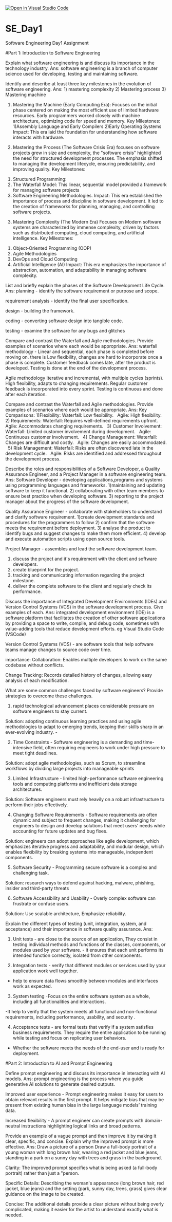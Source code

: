 [![Open in Visual Studio Code](https://classroom.github.com/assets/open-in-vscode-2e0aaae1b6195c2367325f4f02e2d04e9abb55f0b24a779b69b11b9e10269abc.svg)](https://classroom.github.com/online_ide?assignment_repo_id=18582344&assignment_repo_type=AssignmentRepo)
# SE_Day1
Software Engineering Day1 Assignment

#Part 1: Introduction to Software Engineering

Explain what software engineering is and discuss its importance in the technology industry.
Ans: software engineering is a branch of computer science used for developing, testing and maintaining software.

Identify and describe at least three key milestones in the evolution of software engineering.
Ans: 1) mastering complexity
     2) Mastering process
     3) Mastering machine
    
1. Mastering the Machine (Early Computing Era): Focuses on the initial phase centered on making the most efficient use of limited hardware resources. Early programmers worked closely with machine architecture, optimizing code for speed and memory.
Key Milestones:
1)Assembly Language and Early Compilers 
2)Early Operating Systems
Impact: This era laid the foundation for understanding how software interacts with hardware.


2. Mastering the Process (The Software Crisis Era) focuses on software projects grew in size and complexity, the "software crisis" highlighted the need for structured development processes.
The emphasis shifted to managing the development lifecycle, ensuring predictability, and improving quality.
Key Milestones:
1) Structured Programming:
2) The Waterfall Model: This linear, sequential model provided a framework for managing software projects 
3) Software Engineering Methodologies.
Impact:
This era established the importance of process and discipline in software development.
It led to the creation of frameworks for planning, managing, and controlling software projects.

3. Mastering Complexity (The Modern Era) Focuses on Modern software systems are characterized by immense complexity, driven by factors such as distributed computing, cloud computing, and artificial intelligence.
Key Milestones:
1) Object-Oriented Programming (OOP) 
2) Agile Methodologies
3) DevOps and Cloud Computing
4) Artificial Intelligence (AI)
Impact:
This era emphasizes the importance of abstraction, automation, and adaptability in managing software complexity.


List and briefly explain the phases of the Software Development Life Cycle.
Ans: 
planning - identify the software requirement or purpose and scope.

 requirement analysis - identify the final user specification.

design - building the framework.

coding - converting software design into tangible code.

 testing - examine the software for any bugs and glitches

Compare and contrast the Waterfall and Agile methodologies. Provide examples of scenarios where each would be appropriate.
Ans: 
waterfall methodology - Linear and sequential, each phase is completed before moving on.
 there is Low flexibility,
changes are hard to incorporate once a phase is complete.
Customer feedback comes late, after the product is developed.
Testing is done at the end of the development process.

Agile methodology 
Iterative and incremental, with multiple cycles (sprints).
High flexibility, adapts to changing requirements.
Regular customer feedback is incorporated into every sprint.
Testing is continuous and done after each iteration.


Compare and contrast the Waterfall and Agile methodologies. Provide examples of scenarios where each would be appropriate.
Ans:
Key Comparisons:
1)Flexibility:
Waterfall: Low flexibility.   
Agile: High flexibility.   
2) Requirements:
Waterfall: Requires well-defined requirements upfront.   
Agile: Accommodates changing requirements.   
3) Customer Involvement:
Waterfall: Limited customer involvement during development.   
Agile: Continuous customer involvement.   
4) Change Management:
Waterfall: Changes are difficult and costly.   
Agile: Changes are easily accommodated.   
5) Risk Management:
Waterfall: Risks are often discovered late in the development cycle.   
Agile: Risks are identified and addressed throughout the development process.   

Describe the roles and responsibilities of a Software Developer, a Quality Assurance Engineer, and a Project Manager in a software engineering team.
Ans: 
Software Developer - developing applications,programs and systems using programming languages and frameworks.
1)maintaining and updating software to keep it functional.
2) collaborating with other team members to ensure best practice when developing software.
3) reporting to the project manager about the progress of the software development.

Quality Assurance Engineer - collaborate with stakeholders to understand and clarify software requirement.
1)create development standards and procedures for the programmers to follow
2) confirm that the software meets the requirement before deployment.
3) analyse the product to identify bugs and suggest changes to make them more efficient.
4) develop and execute automation scripts using open source tools.

Project Manager - assembles and lead the software development team.
1) discuss the project and it's requirement with the client and software developers.
2) create blueprint for the project.
3) tracking and communicating information regarding the project milestone.
4) deliver the complete software to the client and regularly check its performance.


Discuss the importance of Integrated Development Environments (IDEs) and Version Control Systems (VCS) in the software development process. Give examples of each.
Ans: 
integrated development environment (IDE) is a software platform that facilitates the creation of other software applications by providing a space to write, compile, and debug code, sometimes with value-adding tools that reduce development efforts. eg Visual Studio Code (VSCode)

Version Control Systems (VCS) - are software tools that help software teams manage changes to source code over time.

importance:
Collaboration: Enables multiple developers to work on the same codebase without conflicts.

Change Tracking: Records detailed history of changes, allowing easy analysis of each modification.


What are some common challenges faced by software engineers? Provide strategies to overcome these challenges.

1) rapid technological advancement places considerable pressure on software engineers to stay current.

 Solution: adopting continuous learning practices and using agile methodologies to adapt to emerging trends, keeping their skills sharp in an ever-evolving industry. -

2) Time Constraints - Software engineering is a demanding and time-intensive field, often requiring engineers to work under high pressure to meet tight deadlines.

 Solution: adopt agile methodologies, such as Scrum, to streamline workflows by dividing large projects into manageable sprints

3) Limited Infrastructure - limited high-performance software engineering tools and computing platforms and inefficient data storage architectures.

 Solution: Software engineers must rely heavily on a robust infrastructure to perform their jobs effectively.

4) Changing Software Requirements - Software requirements are often dynamic and subject to frequent changes, making it challenging for engineers to design and develop solutions that meet users' needs while accounting for future updates and bug fixes.

Solution: engineers can adopt approaches like agile development, which emphasizes iterative progress and adaptability, and modular design, which enables flexibility by breaking systems into manageable, independent components.

5) Software Security - Programming secure software is a complex and challenging task.

Solution: research ways to defend against hacking, malware, phishing, insider and third-party threats

6) Software Accessibility and Usability - Overly complex software can frustrate or confuse users.

Solution: Use scalable architecture, Emphasize reliability.

Explain the different types of testing (unit, integration, system, and acceptance) and their importance in software quality assurance.
Ans: 
1) Unit tests - are close to the source of an application, They consist in testing individual methods and functions of the classes, components, or modules used by your software. - it ensures that each unit performs its intended function correctly, isolated from other components.

2) Integration tests - verify that different modules or services used by your application work well together.

 - help to ensure data flows smoothly between modules and interfaces work as expected.

3) System testing -Focus on the entire software system as a whole, including all functionalities and interactions.

 -It help to verify that the system meets all functional and non-functional requirements, including performance, usability, and security .

4) Acceptance tests - are formal tests that verify if a system satisfies business requirements. They require the entire application to be running while testing and focus on replicating user behaviors.

- Whether the software meets the needs of the end-user and is ready for deployment.


#Part 2: Introduction to AI and Prompt Engineering


Define prompt engineering and discuss its importance in interacting with AI models.
Ans: 
prompt engineering  is the process where you guide generative AI solutions to generate desired outputs.

Improved user experience - Prompt engineering makes it easy for users to obtain relevant results in the first prompt. It helps mitigate bias that may be present from existing human bias in the large language models’ training data.

Increased flexibility - A prompt engineer can create prompts with domain-neutral instructions highlighting logical links and broad patterns.

Provide an example of a vague prompt and then improve it by making it clear, specific, and concise. Explain why the improved prompt is more effective.
Ans:
Draw a picture of a person
Draw a full-body portrait of a young woman with long brown hair, wearing a red jacket and blue jeans, standing in a park on a sunny day with trees and grass in the background.

Clarity: The improved prompt specifies what is being asked (a full-body portrait) rather than just a "person.

Specific Details: Describing the woman's appearance (long brown hair, red jacket, blue jeans) and the setting (park, sunny day, trees, grass) gives clear guidance on the image to be created.

Concise: The additional details provide a clear picture without being overly complicated, making it easier for the artist to understand exactly what is needed.
